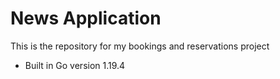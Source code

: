 # News Application

This is the repository for my bookings and reservations project

- Built in Go version 1.19.4